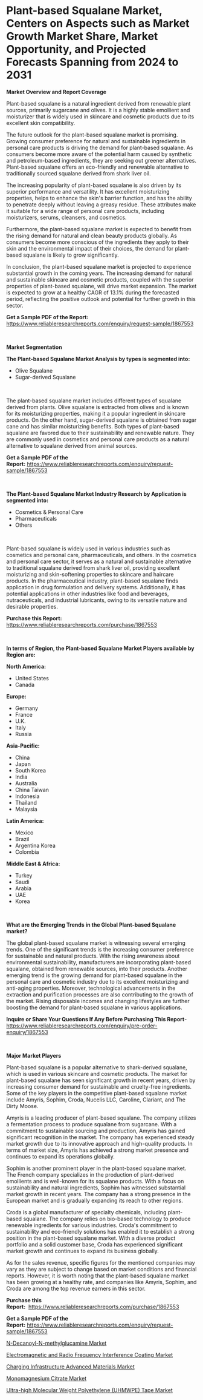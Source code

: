 <p><h1>Plant-based Squalane Market, Centers on Aspects such as Market Growth Market Share, Market Opportunity, and Projected Forecasts Spanning from 2024 to 2031</h1></p><p><strong>Market Overview and Report Coverage</strong></p>
<p><p>Plant-based squalane is a natural ingredient derived from renewable plant sources, primarily sugarcane and olives. It is a highly stable emollient and moisturizer that is widely used in skincare and cosmetic products due to its excellent skin compatibility.</p><p>The future outlook for the plant-based squalane market is promising. Growing consumer preference for natural and sustainable ingredients in personal care products is driving the demand for plant-based squalane. As consumers become more aware of the potential harm caused by synthetic and petroleum-based ingredients, they are seeking out greener alternatives. Plant-based squalane offers an eco-friendly and renewable alternative to traditionally sourced squalane derived from shark liver oil.</p><p>The increasing popularity of plant-based squalane is also driven by its superior performance and versatility. It has excellent moisturizing properties, helps to enhance the skin's barrier function, and has the ability to penetrate deeply without leaving a greasy residue. These attributes make it suitable for a wide range of personal care products, including moisturizers, serums, cleansers, and cosmetics.</p><p>Furthermore, the plant-based squalane market is expected to benefit from the rising demand for natural and clean beauty products globally. As consumers become more conscious of the ingredients they apply to their skin and the environmental impact of their choices, the demand for plant-based squalane is likely to grow significantly.</p><p>In conclusion, the plant-based squalane market is projected to experience substantial growth in the coming years. The increasing demand for natural and sustainable skincare and cosmetic products, coupled with the superior properties of plant-based squalane, will drive market expansion. The market is expected to grow at a healthy CAGR of 13.1% during the forecasted period, reflecting the positive outlook and potential for further growth in this sector.</p></p>
<p><strong>Get a Sample PDF of the Report:</strong> <a href="https://www.reliableresearchreports.com/enquiry/request-sample/1867553">https://www.reliableresearchreports.com/enquiry/request-sample/1867553</a></p>
<p>&nbsp;</p>
<p><strong>Market Segmentation</strong></p>
<p><strong>The Plant-based Squalane Market Analysis by types is segmented into:</strong></p>
<p><ul><li>Olive Squalane</li><li>Sugar-derived Squalane</li></ul></p>
<p>&nbsp;</p>
<p><p>The plant-based squalane market includes different types of squalane derived from plants. Olive squalane is extracted from olives and is known for its moisturizing properties, making it a popular ingredient in skincare products. On the other hand, sugar-derived squalane is obtained from sugar cane and has similar moisturizing benefits. Both types of plant-based squalane are favored due to their sustainability and renewable nature. They are commonly used in cosmetics and personal care products as a natural alternative to squalane derived from animal sources.</p></p>
<p><strong>Get a Sample PDF of the Report:</strong>&nbsp;<a href="https://www.reliableresearchreports.com/enquiry/request-sample/1867553">https://www.reliableresearchreports.com/enquiry/request-sample/1867553</a></p>
<p>&nbsp;</p>
<p><strong>The Plant-based Squalane Market Industry Research by Application is segmented into:</strong></p>
<p><ul><li>Cosmetics & Personal Care</li><li>Pharmaceuticals</li><li>Others</li></ul></p>
<p>&nbsp;</p>
<p><p>Plant-based squalane is widely used in various industries such as cosmetics and personal care, pharmaceuticals, and others. In the cosmetics and personal care sector, it serves as a natural and sustainable alternative to traditional squalane derived from shark liver oil, providing excellent moisturizing and skin-softening properties to skincare and haircare products. In the pharmaceutical industry, plant-based squalane finds application in drug formulation and delivery systems. Additionally, it has potential applications in other industries like food and beverages, nutraceuticals, and industrial lubricants, owing to its versatile nature and desirable properties.</p></p>
<p><strong>Purchase this Report:</strong>&nbsp; <a href="https://www.reliableresearchreports.com/purchase/1867553">https://www.reliableresearchreports.com/purchase/1867553</a></p>
<p>&nbsp;</p>
<p><strong>In terms of Region, the Plant-based Squalane Market Players available by Region are:</strong></p>
<p>
    <p> <strong> North America: </strong>
        <ul>
            <li>United States</li>
            <li>Canada</li>
        </ul>
        </p> 
    <p> <strong> Europe: </strong>
        <ul>
            <li>Germany</li>
            <li>France</li>
            <li>U.K.</li>
            <li>Italy</li>
            <li>Russia</li>
        </ul>
        </p> 
    <p> <strong> Asia-Pacific: </strong>
        <ul>
            <li>China</li>
            <li>Japan</li>
            <li>South Korea</li>
            <li>India</li>
            <li>Australia</li>
            <li>China Taiwan</li>
            <li>Indonesia</li>
            <li>Thailand</li>
            <li>Malaysia</li>
        </ul>
        </p> 
    <p> <strong> Latin America: </strong>
        <ul>
            <li>Mexico</li>
            <li>Brazil</li>
            <li>Argentina Korea</li>
            <li>Colombia</li>
        </ul>
        </p> 
    <p> <strong> Middle East & Africa: </strong>
        <ul>
            <li>Turkey</li>
            <li>Saudi</li>
            <li>Arabia</li>
            <li>UAE</li>
            <li>Korea</li>
        </ul>
    </p>
    </p>
<p>&nbsp;</p>
<p><strong>What are the Emerging Trends in the Global Plant-based Squalane market?</strong></p>
<p><p>The global plant-based squalane market is witnessing several emerging trends. One of the significant trends is the increasing consumer preference for sustainable and natural products. With the rising awareness about environmental sustainability, manufacturers are incorporating plant-based squalane, obtained from renewable sources, into their products. Another emerging trend is the growing demand for plant-based squalane in the personal care and cosmetic industry due to its excellent moisturizing and anti-aging properties. Moreover, technological advancements in the extraction and purification processes are also contributing to the growth of the market. Rising disposable incomes and changing lifestyles are further boosting the demand for plant-based squalane in various applications.</p></p>
<p><strong>Inquire or Share Your Questions If Any Before Purchasing This Report</strong>- <a href="https://www.reliableresearchreports.com/enquiry/pre-order-enquiry/1867553">https://www.reliableresearchreports.com/enquiry/pre-order-enquiry/1867553</a></p>
<p>&nbsp;</p>
<p><strong>Major Market Players</strong></p>
<p><p>Plant-based squalane is a popular alternative to shark-derived squalane, which is used in various skincare and cosmetic products. The market for plant-based squalane has seen significant growth in recent years, driven by increasing consumer demand for sustainable and cruelty-free ingredients. Some of the key players in the competitive plant-based squalane market include Amyris, Sophim, Croda, Nucelis LLC, Caroline, Clariant, and The Dirty Moose.</p><p>Amyris is a leading producer of plant-based squalane. The company utilizes a fermentation process to produce squalane from sugarcane. With a commitment to sustainable sourcing and production, Amyris has gained significant recognition in the market. The company has experienced steady market growth due to its innovative approach and high-quality products. In terms of market size, Amyris has achieved a strong market presence and continues to expand its operations globally.</p><p>Sophim is another prominent player in the plant-based squalane market. The French company specializes in the production of plant-derived emollients and is well-known for its squalane products. With a focus on sustainability and natural ingredients, Sophim has witnessed substantial market growth in recent years. The company has a strong presence in the European market and is gradually expanding its reach to other regions.</p><p>Croda is a global manufacturer of specialty chemicals, including plant-based squalane. The company relies on bio-based technology to produce renewable ingredients for various industries. Croda's commitment to sustainability and eco-friendly solutions has enabled it to establish a strong position in the plant-based squalane market. With a diverse product portfolio and a solid customer base, Croda has experienced significant market growth and continues to expand its business globally.</p><p>As for the sales revenue, specific figures for the mentioned companies may vary as they are subject to change based on market conditions and financial reports. However, it is worth noting that the plant-based squalane market has been growing at a healthy rate, and companies like Amyris, Sophim, and Croda are among the top revenue earners in this sector.</p></p>
<p><strong>Purchase this Report:</strong>&nbsp;&nbsp;<a href="https://www.reliableresearchreports.com/purchase/1867553">https://www.reliableresearchreports.com/purchase/1867553</a></p>
<p></p>
<p><strong>Get a Sample PDF of the Report:</strong>&nbsp;<a href="https://www.reliableresearchreports.com/enquiry/request-sample/1867553">https://www.reliableresearchreports.com/enquiry/request-sample/1867553</a></p>
<p><p><a href="https://github.com/FassouRP/Market-Research-Report-List-2/blob/main/n-decanoyl-n-methylglucamine-market.md">N-Decanoyl-N-methylglucamine Market</a></p><p><a href="https://github.com/rexevange/Market-Research-Report-List-2/blob/main/electromagnetic-and-radio-frequency-interference-coating-market.md">Electromagnetic and Radio Frequency Interference Coating Market</a></p><p><a href="https://github.com/lilstefpacute/Market-Research-Report-List-2/blob/main/charging-infrastructure-advanced-materials-market.md">Charging Infrastructure Advanced Materials Market</a></p><p><a href="https://github.com/ashepherd82/Market-Research-Report-List-2/blob/main/monomagnesium-citrate-market.md">Monomagnesium Citrate Market</a></p><p><a href="https://github.com/castoriffic/Market-Research-Report-List-2/blob/main/ultra-high-molecular-weight-polyethylene-uhmwpe-tape-market.md">Ultra-high Molecular Weight Polyethylene (UHMWPE) Tape Market</a></p></p>